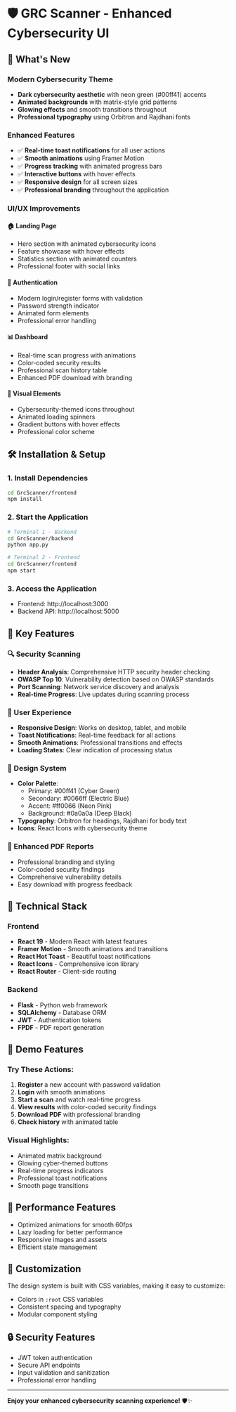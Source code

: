# 🛡️ GRC Scanner - Enhanced Cybersecurity UI

## 🚀 What's New

### Modern Cybersecurity Theme
- **Dark cybersecurity aesthetic** with neon green (#00ff41) accents
- **Animated backgrounds** with matrix-style grid patterns
- **Glowing effects** and smooth transitions throughout
- **Professional typography** using Orbitron and Rajdhani fonts

### Enhanced Features
- ✅ **Real-time toast notifications** for all user actions
- ✅ **Smooth animations** using Framer Motion
- ✅ **Progress tracking** with animated progress bars
- ✅ **Interactive buttons** with hover effects
- ✅ **Responsive design** for all screen sizes
- ✅ **Professional branding** throughout the application

### UI/UX Improvements

#### 🏠 Landing Page
- Hero section with animated cybersecurity icons
- Feature showcase with hover effects
- Statistics section with animated counters
- Professional footer with social links

#### 🔐 Authentication
- Modern login/register forms with validation
- Password strength indicator
- Animated form elements
- Professional error handling

#### 📊 Dashboard
- Real-time scan progress with animations
- Color-coded security results
- Professional scan history table
- Enhanced PDF download with branding

#### 🎨 Visual Elements
- Cybersecurity-themed icons throughout
- Animated loading spinners
- Gradient buttons with hover effects
- Professional color scheme

## 🛠️ Installation & Setup

### 1. Install Dependencies
```bash
cd GrcScanner/frontend
npm install
```

### 2. Start the Application
```bash
# Terminal 1 - Backend
cd GrcScanner/backend
python app.py

# Terminal 2 - Frontend
cd GrcScanner/frontend
npm start
```

### 3. Access the Application
- Frontend: http://localhost:3000
- Backend API: http://localhost:5000

## 🎯 Key Features

### 🔍 Security Scanning
- **Header Analysis**: Comprehensive HTTP security header checking
- **OWASP Top 10**: Vulnerability detection based on OWASP standards
- **Port Scanning**: Network service discovery and analysis
- **Real-time Progress**: Live updates during scanning process

### 📱 User Experience
- **Responsive Design**: Works on desktop, tablet, and mobile
- **Toast Notifications**: Real-time feedback for all actions
- **Smooth Animations**: Professional transitions and effects
- **Loading States**: Clear indication of processing status

### 🎨 Design System
- **Color Palette**: 
  - Primary: #00ff41 (Cyber Green)
  - Secondary: #0066ff (Electric Blue)
  - Accent: #ff0066 (Neon Pink)
  - Background: #0a0a0a (Deep Black)
- **Typography**: Orbitron for headings, Rajdhani for body text
- **Icons**: React Icons with cybersecurity theme

### 📄 Enhanced PDF Reports
- Professional branding and styling
- Color-coded security findings
- Comprehensive vulnerability details
- Easy download with progress feedback

## 🔧 Technical Stack

### Frontend
- **React 19** - Modern React with latest features
- **Framer Motion** - Smooth animations and transitions
- **React Hot Toast** - Beautiful toast notifications
- **React Icons** - Comprehensive icon library
- **React Router** - Client-side routing

### Backend
- **Flask** - Python web framework
- **SQLAlchemy** - Database ORM
- **JWT** - Authentication tokens
- **FPDF** - PDF report generation

## 🎪 Demo Features

### Try These Actions:
1. **Register** a new account with password validation
2. **Login** with smooth animations
3. **Start a scan** and watch real-time progress
4. **View results** with color-coded security findings
5. **Download PDF** with professional branding
6. **Check history** with animated table

### Visual Highlights:
- Animated matrix background
- Glowing cyber-themed buttons
- Real-time progress indicators
- Professional toast notifications
- Smooth page transitions

## 🚀 Performance Features
- Optimized animations for smooth 60fps
- Lazy loading for better performance
- Responsive images and assets
- Efficient state management

## 🎨 Customization
The design system is built with CSS variables, making it easy to customize:
- Colors in `:root` CSS variables
- Consistent spacing and typography
- Modular component styling

## 🔒 Security Features
- JWT token authentication
- Secure API endpoints
- Input validation and sanitization
- Professional error handling

---

**Enjoy your enhanced cybersecurity scanning experience!** 🛡️✨